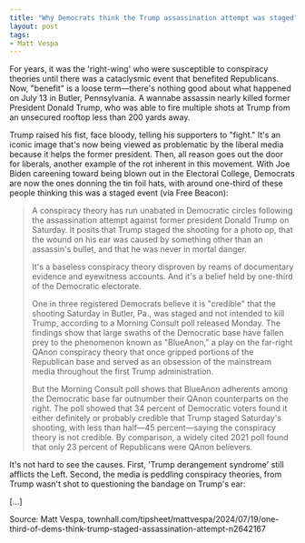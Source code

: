 ```yaml
---
title: "Why Democrats think the Trump assassination attempt was staged"
layout: post
tags:
- Matt Vespa
---
```


For years, it was the 'right-wing' who were susceptible to conspiracy theories until there was a cataclysmic event that benefited Republicans. Now, "benefit" is a loose term—there's nothing good about what happened on July 13 in Butler, Pennsylvania. A wannabe assassin nearly killed former President Donald Trump, who was able to fire multiple shots at Trump from an unsecured rooftop less than 200 yards away.

Trump raised his fist, face bloody, telling his supporters to "fight." It's an iconic image that's now being viewed as problematic by the liberal media because it helps the former president. Then, all reason goes out the door for liberals, another example of the rot inherent in this movement. With Joe Biden careening toward being blown out in the Electoral College, Democrats are now the ones donning the tin foil hats, with around one-third of these people thinking this was a staged event (via Free Beacon):

> A conspiracy theory has run unabated in Democratic circles following the assassination attempt against former president Donald Trump on Saturday. It posits that Trump staged the shooting for a photo op, that the wound on his ear was caused by something other than an assassin's bullet, and that he was never in mortal danger.
>
> It's a baseless conspiracy theory disproven by reams of documentary evidence and eyewitness accounts. And it's a belief held by one-third of the Democratic electorate.
>
> One in three registered Democrats believe it is "credible" that the shooting Saturday in Butler, Pa., was staged and not intended to kill Trump, according to a Morning Consult poll released Monday. The findings show that large swaths of the Democratic base have fallen prey to the phenomenon known as "BlueAnon," a play on the far-right QAnon conspiracy theory that once gripped portions of the Republican base and served as an obsession of the mainstream media throughout the first Trump administration.
>
> But the Morning Consult poll shows that BlueAnon adherents among the Democratic base far outnumber their QAnon counterparts on the right. The poll showed that 34 percent of Democratic voters found it either definitely or probably credible that Trump staged Saturday's shooting, with less than half—45 percent—saying the conspiracy theory is not credible. By comparison, a widely cited 2021 poll found that only 23 percent of Republicans were QAnon believers.

It's not hard to see the causes. First, 'Trump derangement syndrome' still afflicts the Left. Second, the media is peddling conspiracy theories, from Trump wasn't shot to questioning the bandage on Trump's ear:

\[...\]

Source: Matt Vespa, townhall.com/tipsheet/mattvespa/2024/07/19/one-third-of-dems-think-trump-staged-assassination-attempt-n2642167
